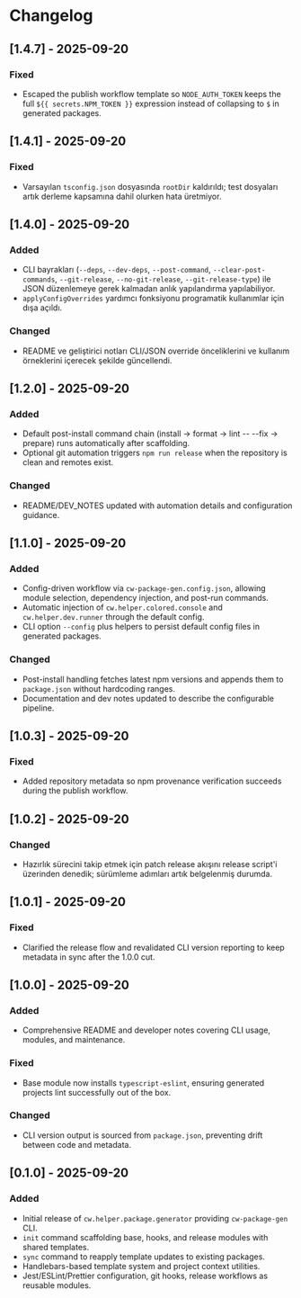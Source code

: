 # Changelog

## [1.4.7] - 2025-09-20
### Fixed
- Escaped the publish workflow template so `NODE_AUTH_TOKEN` keeps the full
  `${{ secrets.NPM_TOKEN }}` expression instead of collapsing to `$` in
  generated packages.

## [1.4.1] - 2025-09-20
### Fixed
- Varsayılan `tsconfig.json` dosyasında `rootDir` kaldırıldı; test dosyaları artık derleme kapsamına dahil olurken hata üretmiyor.

## [1.4.0] - 2025-09-20
### Added
- CLI bayrakları (`--deps`, `--dev-deps`, `--post-command`, `--clear-post-commands`, `--git-release`, `--no-git-release`, `--git-release-type`) ile JSON düzenlemeye gerek kalmadan anlık yapılandırma yapılabiliyor.
- `applyConfigOverrides` yardımcı fonksiyonu programatik kullanımlar için dışa açıldı.

### Changed
- README ve geliştirici notları CLI/JSON override önceliklerini ve kullanım örneklerini içerecek şekilde güncellendi.

## [1.2.0] - 2025-09-20
### Added
- Default post-install command chain (install → format → lint -- --fix → prepare) runs automatically after scaffolding.
- Optional git automation triggers `npm run release` when the repository is clean and remotes exist.

### Changed
- README/DEV_NOTES updated with automation details and configuration guidance.

## [1.1.0] - 2025-09-20
### Added
- Config-driven workflow via `cw-package-gen.config.json`, allowing module selection, dependency injection, and post-run commands.
- Automatic injection of `cw.helper.colored.console` and `cw.helper.dev.runner` through the default config.
- CLI option `--config` plus helpers to persist default config files in generated packages.

### Changed
- Post-install handling fetches latest npm versions and appends them to `package.json` without hardcoding ranges.
- Documentation and dev notes updated to describe the configurable pipeline.

## [1.0.3] - 2025-09-20
### Fixed
- Added repository metadata so npm provenance verification succeeds during the publish workflow.

## [1.0.2] - 2025-09-20
### Changed
- Hazırlık sürecini takip etmek için patch release akışını release script'i üzerinden denedik; sürümleme adımları artık belgelenmiş durumda.

## [1.0.1] - 2025-09-20
### Fixed
- Clarified the release flow and revalidated CLI version reporting to keep metadata in sync after the 1.0.0 cut.

## [1.0.0] - 2025-09-20
### Added
- Comprehensive README and developer notes covering CLI usage, modules, and maintenance.

### Fixed
- Base module now installs `typescript-eslint`, ensuring generated projects lint successfully out of the box.

### Changed
- CLI version output is sourced from `package.json`, preventing drift between code and metadata.

## [0.1.0] - 2025-09-20
### Added
- Initial release of `cw.helper.package.generator` providing `cw-package-gen` CLI.
- `init` command scaffolding base, hooks, and release modules with shared templates.
- `sync` command to reapply template updates to existing packages.
- Handlebars-based template system and project context utilities.
- Jest/ESLint/Prettier configuration, git hooks, release workflows as reusable modules.
